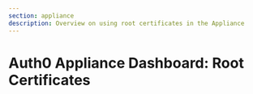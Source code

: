 ```yaml
---
section: appliance
description: Overview on using root certificates in the Appliance
---
```


# Auth0 Appliance Dashboard: Root Certificates
